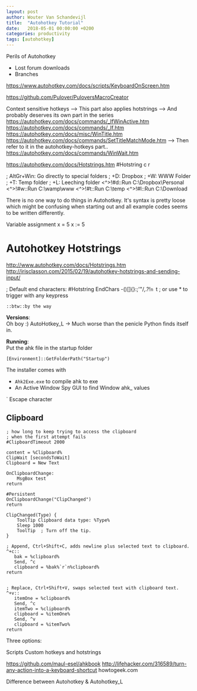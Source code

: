 ```yaml
---
layout: post
author: Wouter Van Schandevijl
title:  "Autohotkey Tutorial"
date:   2018-05-01 00:00:00 +0200
categories: productivity
tags: [autohotkey]
---
```


Perils of Autohotkey
- Lost forum downloads
- Branches


https://www.autohotkey.com/docs/scripts/KeyboardOnScreen.htm


https://github.com/Pulover/PuloversMacroCreator


Context sensitive hotkeys
--> This part also applies hotstrings
--> And probably deserves its own part in the series
https://autohotkey.com/docs/commands/_IfWinActive.htm
https://autohotkey.com/docs/commands/_If.htm
https://autohotkey.com/docs/misc/WinTitle.htm
https://autohotkey.com/docs/commands/SetTitleMatchMode.htm
--> Then refer to it in the autohotkey-hotkeys part..
https://autohotkey.com/docs/commands/WinWait.htm


https://autohotkey.com/docs/Hotstrings.htm
#Hotstring c r


; AltGr+Win: Go directly to special folders
; +D: Dropbox
; +W: WWW Folder
; +T: Temp folder
; +L: Leeching folder
<^>!#d::Run C:\Dropbox\Personal
<^>!#w::Run C:\wamp\www
<^>!#t::Run C:\temp
<^>!#l::Run C:\Download


There is no one way to do things in Autohotkey.
It's syntax is pretty loose which might be confusing when starting out
and all example codes seems to be written differently.

Variable assignment
x = 5
x := 5


Autohotkey Hotstrings
=====================
http://www.autohotkey.com/docs/Hotstrings.htm
http://irisclasson.com/2015/02/19/autohotkey-hotstrings-and-sending-input/

; Default end characters:
#Hotstring EndChars -()[]{}:;'"/\,.?!`n `t
; or use * to trigger with any keypress


```
::btw::by the way
```


<!--more-->

**Versions**:  
Oh boy :)
AutoHotkey_L
-> Much worse than the penicle Python finds itself in.


**Running**:  
Put the ahk file in the startup folder
```
[Environment]::GetFolderPath("Startup")
```

The installer comes with
- `Ahk2Exe.exe` to compile ahk to exe
- An Active Window Spy GUI to find Window ahk_ values



` Escape character


Clipboard
---------


```autohotkey
; how long to keep trying to access the clipboard
; when the first attempt fails
#ClipboardTimeout 2000

content = %Clipboard%
ClipWait [secondsToWait]
Clipboard = New Text

OnClipboardChange:
	MsgBox test
return

#Persistent
OnClipboardChange("ClipChanged")
return

ClipChanged(Type) {
    ToolTip Clipboard data type: %Type%
    Sleep 1000
    ToolTip  ; Turn off the tip.
}

; Append, Ctrl+Shift+C, adds newline plus selected text to clipboard.
^+c::
   bak = %clipboard%
   Send, ^c
   clipboard = %bak%`r`n%clipboard%
return


; Replace, Ctrl+Shift+V, swaps selected text with clipboard text.
^+v::
   itemOne = %clipboard%
   Send, ^c
   itemTwo = %clipboard%
   clipboard = %itemOne%
   Send, ^v
   clipboard = %itemTwo%
return
```



Three options:  

Scripts 
Custom hotkeys 
and hotstrings




https://github.com/maul-esel/ahkbook
http://lifehacker.com/316589/turn-any-action-into-a-keyboard-shortcut
howtogeek.com




Difference between Autohotkey &amp; Autohotkey_L

